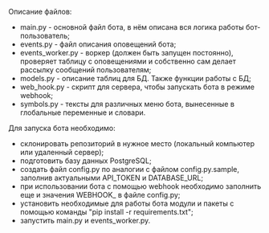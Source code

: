Описание файлов:
- main.py - основной файл бота, в нём описана вся логика работы бот-пользователь;
- events.py - файл описания оповещений бота;
- events_worker.py - воркер (должен быть запущен постоянно), проверяет таблицу с оповещениями и собственно сам делает рассылку сообщений пользователям;
- models.py - описание таблиц для БД. Также функции работы с БД;
- web_hook.py - скрипт для сервера, чтобы запускать бота в режиме webhook;
- symbols.py - тексты для различных меню бота, вынесенные в глобальные переменные и словари.


Для запуска бота необходимо:
- склонировать репозиторий в нужное место (локальный компьютер или удаленный сервер);
- подготовить базу данных PostgreSQL;
- создать файл config.py по аналогии с файлом config.py.sample, заполнив актуальными API_TOKEN и DATABASE_URL;
- при использовании бота с помощью webhook необходимо заполнить еще и значения WEBHOOK_ в файле config.py;
- установить необходимые для работы бота модули и пакеты с помощью команды "pip install -r requirements.txt";
- запустить main.py и events_worker.py.


